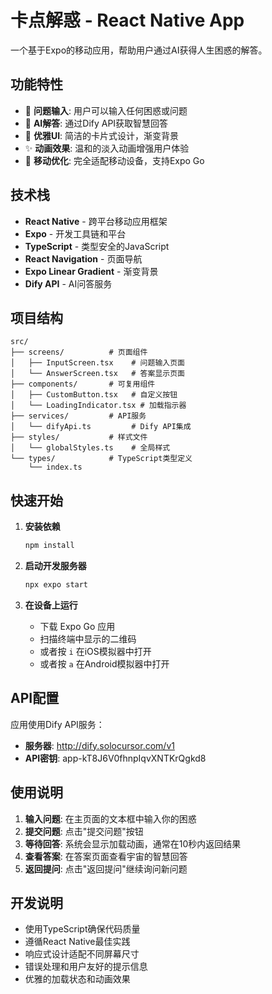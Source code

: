 # 卡点解惑 - React Native App

一个基于Expo的移动应用，帮助用户通过AI获得人生困惑的解答。

## 功能特性

- 🤔 **问题输入**: 用户可以输入任何困惑或问题
- 🌌 **AI解答**: 通过Dify API获取智慧回答
- 🎨 **优雅UI**: 简洁的卡片式设计，渐变背景
- ✨ **动画效果**: 温和的淡入动画增强用户体验
- 📱 **移动优化**: 完全适配移动设备，支持Expo Go

## 技术栈

- **React Native** - 跨平台移动应用框架
- **Expo** - 开发工具链和平台
- **TypeScript** - 类型安全的JavaScript
- **React Navigation** - 页面导航
- **Expo Linear Gradient** - 渐变背景
- **Dify API** - AI问答服务

## 项目结构

```
src/
├── screens/          # 页面组件
│   ├── InputScreen.tsx    # 问题输入页面
│   └── AnswerScreen.tsx   # 答案显示页面
├── components/       # 可复用组件
│   ├── CustomButton.tsx   # 自定义按钮
│   └── LoadingIndicator.tsx # 加载指示器
├── services/         # API服务
│   └── difyApi.ts         # Dify API集成
├── styles/           # 样式文件
│   └── globalStyles.ts    # 全局样式
└── types/            # TypeScript类型定义
    └── index.ts
```

## 快速开始

1. **安装依赖**
   ```bash
   npm install
   ```

2. **启动开发服务器**
   ```bash
   npx expo start
   ```

3. **在设备上运行**
   - 下载 Expo Go 应用
   - 扫描终端中显示的二维码
   - 或者按 `i` 在iOS模拟器中打开
   - 或者按 `a` 在Android模拟器中打开

## API配置

应用使用Dify API服务：
- **服务器**: http://dify.solocursor.com/v1
- **API密钥**: app-kT8J6V0fhnpIqvXNTKrQgkd8

## 使用说明

1. **输入问题**: 在主页面的文本框中输入你的困惑
2. **提交问题**: 点击"提交问题"按钮
3. **等待回答**: 系统会显示加载动画，通常在10秒内返回结果
4. **查看答案**: 在答案页面查看宇宙的智慧回答
5. **返回提问**: 点击"返回提问"继续询问新问题

## 开发说明

- 使用TypeScript确保代码质量
- 遵循React Native最佳实践
- 响应式设计适配不同屏幕尺寸
- 错误处理和用户友好的提示信息
- 优雅的加载状态和动画效果
